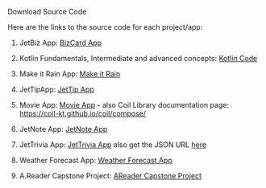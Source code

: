 Download Source Code

Here are the links to the source code for each project/app:

1. JetBiz App: [BizCard App](https://github.com/pdichone/JetBizCard-Course)

2. Kotlin Fundamentals, Intermediate and advanced concepts: [Kotlin Code](https://github.com/pdichone/kotlin-fundamentals-jetcompose/tree/main)

3. Make it Rain App: [Make it Rain](https://github.com/pdichone/JetMakeItRain)

4. JetTipApp: [JetTip App](https://github.com/pdichone/jetTip-Test/tree/jetTip-with-hoisting)

5. Movie App: [Movie App](https://github.com/pdichone/JetMovieApp) - also Coil Library documentation page: https://coil-kt.github.io/coil/compose/

6. JetNote App: [JetNote App](https://github.com/pdichone/JetNoteApp)

7. JetTrivia App: [JetTrivia App](https://github.com/pdichone/jetTrivia) also get the JSON URL [here](https://raw.githubusercontent.com/itmmckernan/triviaJSON/master/world.json)

8. Weather Forecast App: [Weather Forecast App](https://github.com/pdichone/JetWeatherForecast.git)

9. A.Reader Capstone Project: [AReader Capstone Project](https://github.com/pdichone/JetAReader)
